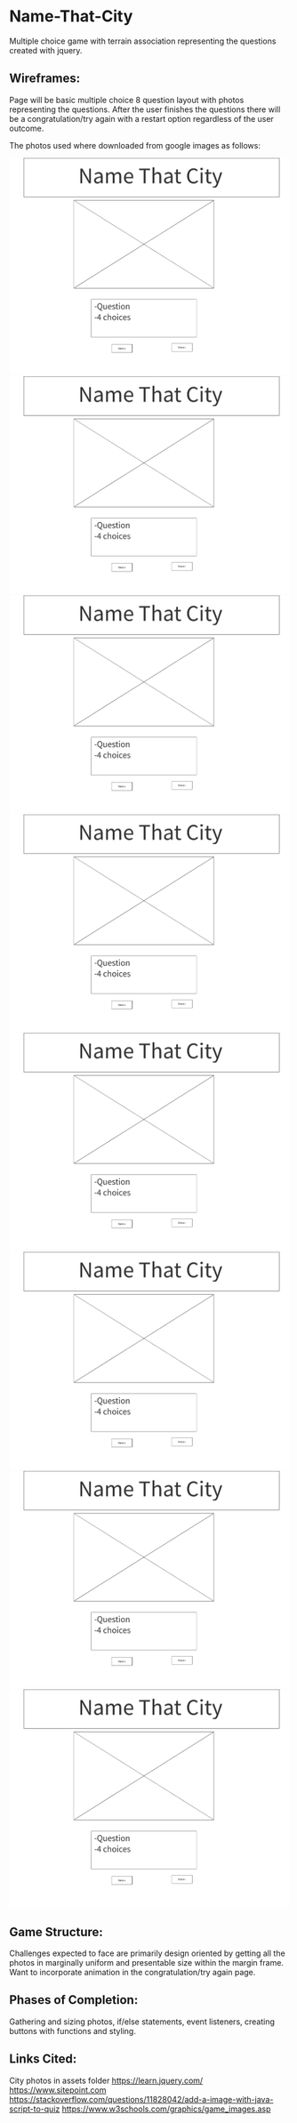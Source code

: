 # Name-That-City
Multiple choice game with terrain association representing the questions created with jquery.


## Wireframes: 
Page will be basic multiple choice 8 question layout with photos representing the questions. After the user finishes the questions there will be a congratulation/try again with a restart option regardless of the user outcome.

The photos used where downloaded from google images as follows:

![dub](./assets/page1.png)
![hk](./assets/page1.png)
![nyc](./assets/page1.png)
![prs](./assets/page1.png)
![rdj](./assets/page1.png)
![syd](./assets/page1.png)
![tky](./assets/page1.png)
![trn](./assets/page1.png)



## Game Structure: 
Challenges expected to face are primarily design oriented by getting all the photos in marginally uniform and presentable size within the margin frame. Want to incorporate animation in the congratulation/try again page. 

## Phases of Completion: 
Gathering and sizing photos, if/else statements, event listeners, creating buttons with functions and styling.

## Links Cited:

City photos in assets folder
https://learn.jquery.com/ 
https://www.sitepoint.com
https://stackoverflow.com/questions/11828042/add-a-image-with-java-script-to-quiz
https://www.w3schools.com/graphics/game_images.asp
